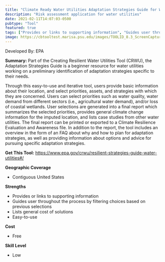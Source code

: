 ```yaml
---
title: "Climate Ready Water Utilities Adaptation Strategies Guide for Water Utilities"
description: "Risk assessment application for water utilities"
date: 2021-02-11T14:07:03-0500
pubtype: "Tool"
featured: true
tags: ["Provides or links to supporting information", "Guides user throughout the process by filtering choices based on previous selections", "Lists general cost of solutions", "Easy-to-use"]
image: https://cbtooltest.marisa.psu.edu/images/TOOLID_8.3_ScreenCapture-1.png
---
```

Developed By: EPA

**Summary:** Part of the Creating Resilient Water Utilities Tool (CRWU), the Adaptation Strategies Guide is a beginner resource for water utilities working on a preliminary identification of adaptation strategies specific to their needs. 

Through this easy-to-use and iterative tool, users provide basic information about their location, and select priorities, assets, and strategies with which they are concerned. Users can select priorities such as water quality, water demand from different sectors (i.e., agricultural water demand), and/or loss of coastal wetlands. User selections are generated into a final report which summarizes the selected priorities, provides general climate change information for the imputed location, and lists case studies from other water utilities. The final report can be printed or exported to a Climate Resilience Evaluation and Awareness file. In addition to the report, the tool includes an overview in the form of an FAQ about why and how to plan for adaptation strategies, as well as providing information about options and advice for pursuing specific adaptation strategies.

__**Get This Tool:**__ https://www.epa.gov/crwu/resilient-strategies-guide-water-utilities#/

__**Geographic Coverage**__
- Contiguous United States

__**Strengths**__
-  Provides or links to supporting information
-  Guides user throughout the process by filtering choices based on previous selections
-  Lists general cost of solutions
-  Easy-to-use

__**Cost**__
- Free

__**Skill Level**__
- Low
